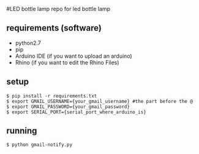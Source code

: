 #LED bottle lamp
repo for led bottle lamp

## requirements (software)

  * python2.7
  * pip
  * Arduino IDE (if you want to upload an arduino)
  * Rhino (if you want to edit the Rhino Files)

## setup

    $ pip install -r requirements.txt
    $ export GMAIL_USERNAME={your_gmail_username} #the part before the @
    $ export GMAIL_PASSWORD={your_gmail_password}
    $ export SERIAL_PORT={serial_port_where_arduino_is}

## running

    $ python gmail-notify.py
